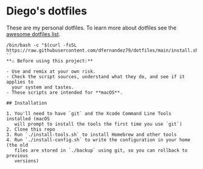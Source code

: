 # Diego's dotfiles

These are my personal dotfiles. To learn more about dotfiles see the
[awesome dotfiles list](https://github.com/webpro/awesome-dotfiles).

```shell
/bin/bash -c "$(curl -fsSL https://raw.githubusercontent.com/dfernandez79/dotfiles/main/install.sh)"
``
**⚠️ Before using this project:**

- Use and remix at your own risk.
- Check the script sources, understand what they do, and see if it applies to
  your system and tastes.
- These scripts are intended for **macOS**.

## Installation

1. You'll need to have `git` and the Xcode Command Line Tools installed (macOS
   will prompt to install the tools the first time you use `git`)
2. Clone this repo
3. Run `./install-tools.sh` to install Homebrew and other tools
4. Run `./install-config.sh` to write the configuration in your home (the old
   files are stored in `./backup` using git, so you can rollback to previous
   versions)
```
